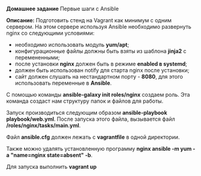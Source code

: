 **Домашнее задание**
Первые шаги с Ansible

**Описание:**
Подготовить стенд на Vagrant как минимум с одним сервером. На этом сервере используя Ansible необходимо развернуть nginx со следующими условиями:

- необходимо использовать модуль **yum/apt**;
- конфигурационные файлы должны быть взяты из шаблона **jinja2** с перемененными;
- после установки **nginx** должен быть в режиме **enabled в systemd**;
- должен быть использован notify для старта nginx после установки;
- сайт должен слушать на нестандартном порту - **8080**, для этого использовать переменные в **Ansible**.

С помощью команды **ansible-galaxy init roles/nginx** создаем роль. Эта команда создаст нам структуру папок и файлов для работы.

Запуск производиться следующим образом **ansible-playbook playbook/web.yml**. После запуска этого файла, вызывается файл **/roles/nginx/tasks/main.yml**.

Файл **ansible.cfg** должен лежать с **vagrantfile** в одной директории.

Также можно удалять установленную программу **nginx ansible -m yum -a "name=nginx state=absent" -b**.

Для запуска выполнить **vagrant up**
